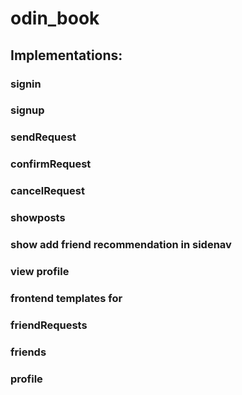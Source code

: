 # odin_book
##  Implementations:
###     signin 
###     signup
###     sendRequest
###     confirmRequest
###     cancelRequest
###     showposts
###     show add friend recommendation in sidenav
###     view profile
###     frontend templates for 
###       friendRequests
###       friends 
###       profile

